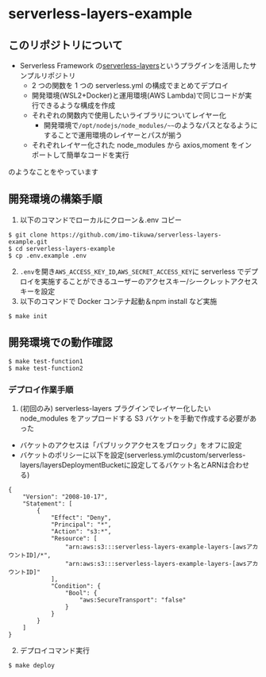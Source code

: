 # serverless-layers-example

## このリポジトリについて

- Serverless Framework の[serverless-layers](https://github.com/agutoli/serverless-layers)というプラグインを活用したサンプルリポジトリ
  - 2 つの関数を 1 つの serverless.yml の構成でまとめてデプロイ
  - 開発環境(WSL2+Docker)と運用環境(AWS Lambda)で同じコードが実行できるような構成を作成
  - それぞれの関数内で使用したいライブラリについてレイヤー化
    - 開発環境で`/opt/nodejs/node_modules/~~`のようなパスとなるようにすることで運用環境のレイヤーとパスが揃う
  - それぞれレイヤー化された node_modules から axios,moment をインポートして簡単なコードを実行

のようなことをやっています

## 開発環境の構築手順

1. 以下のコマンドでローカルにクローン＆.env コピー

```
$ git clone https://github.com/imo-tikuwa/serverless-layers-example.git
$ cd serverless-layers-example
$ cp .env.example .env
```

2. `.env`を開き`AWS_ACCESS_KEY_ID`,`AWS_SECRET_ACCESS_KEY`に serverless でデプロイを実施することができるユーザーのアクセスキー/シークレットアクセスキーを設定
3. 以下のコマンドで Docker コンテナ起動＆npm install など実施

```
$ make init
```

## 開発環境での動作確認

```
$ make test-function1
$ make test-function2
```

### デプロイ作業手順

1. (初回のみ) serverless-layers プラグインでレイヤー化したい node_modules をアップロードする S3 バケットを手動で作成する必要があった

- バケットのアクセスは「パブリックアクセスをブロック」をオフに設定
- バケットのポリシーに以下を設定(serverless.ymlのcustom/serverless-layers/layersDeploymentBucketに設定してるバケット名とARNは合わせる)

```
{
    "Version": "2008-10-17",
    "Statement": [
        {
            "Effect": "Deny",
            "Principal": "*",
            "Action": "s3:*",
            "Resource": [
                "arn:aws:s3:::serverless-layers-example-layers-[awsアカウントID]/*",
                "arn:aws:s3:::serverless-layers-example-layers-[awsアカウントID]"
            ],
            "Condition": {
                "Bool": {
                    "aws:SecureTransport": "false"
                }
            }
        }
    ]
}
```

2. デプロイコマンド実行

```
$ make deploy
```

